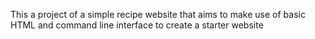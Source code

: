 This a project of a simple recipe website that aims to make use of basic HTML and command line interface to create a starter website